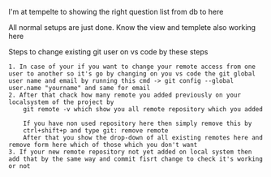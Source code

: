 I'm at tempelte to showing the right question list from db to here

All normal setups are just done. Know the view and templete also working here

Steps to change existing git user on vs code by these steps

    1. In case of your if you want to change your remote access from one user to another so it's go by changing on you vs code the git global user name and email by running this cmd -> git config --global user.name "yourname" and same for email
    2. After that chack how many remote you added previously on your localsystem of the project by
        git remote -v which show you all remote repository which you added 

        If you have non used repository here then simply remove this by
        ctrl+shift+p and type git: remove remote 
        After that you show the drop-down of all existing remotes here and remove form here which of those which you don't want
    3. If your new remote repository not yet added on local system then add that by the same way and commit fisrt change to check it's working or not